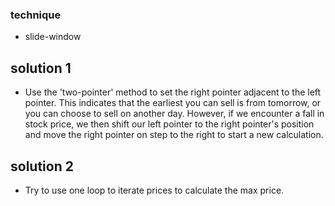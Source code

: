 ### technique

- slide-window

## solution 1

- Use the 'two-pointer' method to set the right pointer adjacent to the left pointer. This indicates that the earliest you can sell is from tomorrow, or you can choose to sell on another day. However, if we encounter a fall in stock price, we then shift our left pointer to the right pointer's position and move the right pointer on step to the right to start a new calculation.

## solution 2

- Try to use one loop to iterate prices to calculate the max price.
